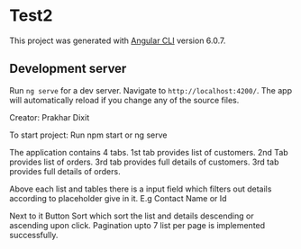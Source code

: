 # Test2

This project was generated with [Angular CLI](https://github.com/angular/angular-cli) version 6.0.7.

## Development server

Run `ng serve` for a dev server. Navigate to `http://localhost:4200/`. The app will automatically reload if you change any of the source files.

Creator: Prakhar Dixit

To start project:
 Run npm start or ng serve

 The application contains 4 tabs.
 1st tab provides list of customers.
 2nd Tab provides list of orders.
 3rd tab provides full details of customers.
 3rd tab provides full details of orders.

 Above each list and tables there is a input field which filters out details according to placeholder give in it.
 E.g Contact Name or Id

 Next to it Button Sort which sort the list and details descending or ascending upon click.
 Pagination upto 7 list per page is implemented successfully. 
